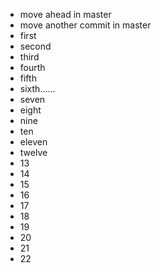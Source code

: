 - move ahead in master
- move another commit in master
- first
- second
- third
- fourth
- fifth
- sixth......
- seven
- eight
- nine
- ten
- eleven
- twelve
- 13
- 14
- 15
- 16
- 17
- 18
- 19
- 20
- 21
- 22
